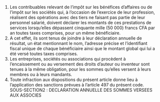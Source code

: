 1) Les contribuables relevant de l’impôt sur les bénéfices d’affaires ou de l’impôt sur les sociétés qui, à l’occasion de l’exercice de leur profession, réalisent des opérations avec des tiers ne faisant pas partie de leur personnel salarié, doivent déclarer les montants de ces prestations de services lorsqu’elles dépassent cinquante mille (50 000) francs CFA par an toutes taxes comprises, pour un même bénéficiaire.
2) A cet effet, ils sont tenus de joindre à leur déclaration annuelle de résultat, un état
mentionnant le nom, l’adresse précise et l’identifiant fiscal unique de chaque bénéficiaire ainsi que le montant global qui lui a été versé toutes taxes comprises.
3) Les entreprises, sociétés ou associations qui procèdent à l’encaissement ou au
versement des droits d’auteur ou inventeur sont tenues à la même obligation, pour les sommes qu’elles versent à leurs membres ou à leurs mandants.
4) Toute infraction aux dispositions du présent article donne lieu à l’application des
sanctions prévues à l’article 497 du présent code.
SOUS-SECTION2 : DECLARATION ANNUELLE DES SOMMES VERSEES AUX ASSOCIES